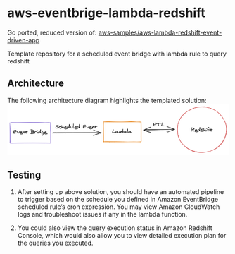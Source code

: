 # aws-eventbrige-lambda-redshift
Go ported, reduced version of: [aws-samples/aws-lambda-redshift-event-driven-app](https://github.com/aws-samples/aws-lambda-redshift-event-driven-app.git)

Template repository for a scheduled event bridge with lambda rule to query redshift

## Architecture
The following architecture diagram highlights the templated solution:  
![Architecture Diagram](images/architecture.png)

## Testing

1. After setting up above solution, you should have an automated pipeline to trigger based on the schedule you defined in Amazon EventBridge scheduled rule’s cron expression. You may view Amazon CloudWatch logs and troubleshoot issues if any in the lambda function.

2. You could also view the query execution status in Amazon Redshift Console, which would also allow you to view detailed execution plan for the queries you executed.